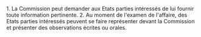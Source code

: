 1\. La Commission peut demander aux Etats parties intéressés de lui
fournir toute information pertinente.
2\. Au moment de l'examen de l'affaire, des Etats parties intéressés
peuvent se faire représenter devant la Commission et présenter des
observations écrites ou orales.